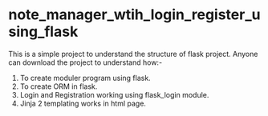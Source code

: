 # note_manager_wtih_login_register_using_flask

This is a simple project to understand the structure of flask project.
Anyone can download the project to understand how:-
1. To create moduler program using flask.
2. To create ORM in flask.
3. Login and Registration working using flask_login module.
4. Jinja 2 templating works in html page.

